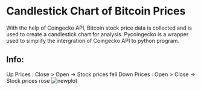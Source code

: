 # Candlestick Chart of Bitcoin Prices

With the help of Coingecko API, Bitcoin stock price data is collected and is used to create a candlestick chart for analysis.
Pycoingecko is a wrapper used to simplify the intergration of Coingecko API to python program.

## Info:

Up Prices   : Close > Open -> Stock prices fell
Down Prices : Open > Close -> Stock prices rose
![newplot](https://github.com/AravindR97/Bitcoin-repo/assets/132665408/66bdab63-be33-4228-8f27-704aaadf5c13)
